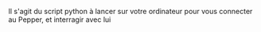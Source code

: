 Il s'agit du script python à lancer sur votre ordinateur pour vous connecter au Pepper, et interragir avec lui
